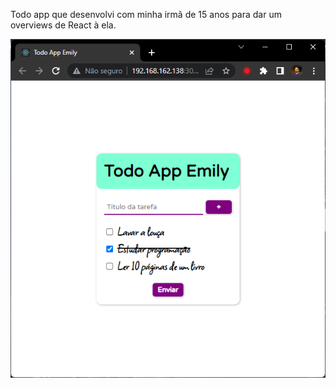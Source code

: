 Todo app que desenvolvi com minha irmã de 15 anos para dar um overviews de React à ela.

![Screenshot](https://github.com/JoaoHenriqueBarbosa/todo-app/blob/master/screenshot.png?raw=true)

